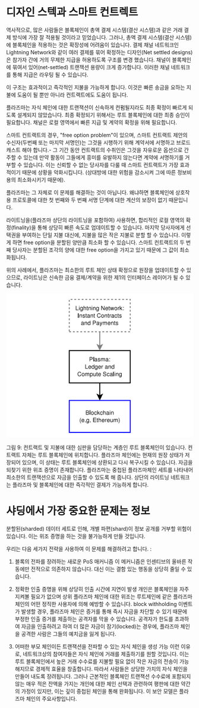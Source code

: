 # 디자인 스텍과 스마트 컨트렉트

역사적으로, 많은 사람들은 블록체인이 총액 결제 시스템(결산 시스템)과 같은 거래 결제 방식에 가장 잘 적용될 것이라고 믿었습니다. 그러나, 총액 결제 시스템(결산 시스템)에 블록체인을 적용하는 것은 확장성에 어려움이 있습니다. 결제 채널 네트워크인 Lightning Network와 같이 여러 결제를 묶어 확정하는 디자인(Net settled designs)은 참가자 간에 거의 무제한 지급을 허용하도록 구조를 변경 했습니다. 채널이 블록체인에 묶여서 있어(net-settled) 트랜잭션 용량이 크게 증가합니다. 이러한 채널 네트워크를 통해 지급은 라우팅 될 수 있습니다.

이 구조는 효과적이고 즉각적인 지불을 가능하게 합니다. 이것은 빠른 송금을 요하는 지불에 도움이 될 뿐만 아니라 컨트랙트에도 도움이 됩니다.

플라즈마는 자식 체인에 대한 트랜잭션이 신속하게 컨펌될지라도 최종 확정이 빠르게 되도록 설계되지 않았습니다. 최종 확정되기 위해서는 루트 블록체인에 대한 최종 승인이 필요합니다. 채널은 로컬 영역에서 빠른 지급 및 계약의 확정을 위해 필요합니다.

스마트 컨트랙트의 경우, "free option problem"이 있으며, 스마트 컨트랙트 제안의 수신자(두번째 또는 마지막 서명인)는 그것을 시행하기 위해 계약서에 서명하고 브로드캐스트 해야 합니다.- 그 기간 동안 컨트랙트의 수취인은 그것을 자유로운 옵션으로 간주할 수 있는데 만약 활동이 그들에게 흥미를 유발하지 않는다면 계약에 서명하기를 거부할 수 있습니다. 이는 신뢰할 수 없는 당사자를 다룰 때 스마트 컨트랙트가 가장 효과적이기 때문에 상황을 악화시킵니다. (상대방에 대한 위험을 감소시켜 그에 따른 정보비용의 최소화시키기 때문에).

플라즈마는 그 자체로 이 문제를 해결하는 것이 아닙니다. 왜냐하면 블록체인에 상호작용 프로토콜에 대한 첫 번째와 두 번째 서명 단계에 대한 계산의 보장이 없기 때문입니다.

라이트닝을(플라즈마 상단의 라이트닝을 포함하여) 사용하면, 합리적인 로컬 영역의 확정(finality)을 통해 상당히 빠른 속도로 업데이트할 수 있습니다. 마지막 당사자에게 선택권을 부여하는 단일 지불 대신에, 지불을 많은 작은 지불로 분할 할 수 있습니다. 이렇게 하면 free option을 분할된 양만큼 최소화 할 수 있습니다. 스마트 컨트랙트의 두 번째 당사자는 분할된 조각의 양에 대한 free option을 가지고 있기 때문에 그 값이 최소화됩니다.

위의 사례에서, 플라즈마는 최소한의 루트 체인 상태 확정으로 원장을 업데이트할 수 있으므로, 라이트닝은 신속한 금융 결제/계약을 위한 제1의 인터페이스 레이어가 될 수 있습니다.

![그림9](plasma_diagram/plasma9.png)

그림 9: 컨트랙트 및 지불에 대한 심판을 담당하는 계층인 루트 블록체인이 있습니다. 컨트랙트 자체는 루트 블록체인에 위치합니다. 플라즈마 체인에는 현재의 원장 상태가 저장되어 있으며, 이 상태는 루트 블록체인에 상환되고 다시 복구시킬 수 있습니다. 자금을 되찾기 위한 위조 증명이 존재합니다. 플라즈마는 중첩된 플라즈마체인 세트를 나타내어 최소한의 트랜잭션으로 자금을 인출할 수 있도록 해 줍니다. 상단의 라이트닝 네트워크는 플라즈마 및 블록체인에 대한 즉각적인 결제가 가능하게 합니다.

# 샤딩에서 가장 중요한 문제는 정보

분할된(sharded) 데이터 세트로 인해, 개별 파편(shard)이 정보 공개를 거부할 위험이 있습니다. 이는 위조 증명을 하는 것을 불가능하게 만들 것입니다.

우리는 다음 세가지 전략을 사용하여 이 문제를 해결하려고 합니다. :

1. 블록의 전파를 장려하는 새로운 PoS 매커니즘
이 메커니즘은 인센티브의 올바른 작동에만 전적으로 의존하지 않습니다. 대신 이는 결함 있는 행동을 상당히 줄일 수 있습니다.

2. 정확한 인출 증명을 위해 상당히 인출 시간에 지연이 발생
개인은 블록체인을 자주 지켜볼 필요가 없으며 상위 플라즈마 체인에 대한 위조는 루트제인에 같은 플라즈마 체인의 어떤 정직한 사용자에 의해 예방할 수 있습니다. block withholding 이벤트가 발생할 경우, 플라즈마 체인은 증거를 통해 즉시 자금을 차단할 수 있기 때문에 부정한 인출 증거를 제출하는 공격자를 막을 수 있습니다. 공격자가 한도를 초과하여 자금을 인출하려고 하여 더 많은 자금이 잠기(locked)는 경우에, 플라즈마 체인을 공격한 사람은 그들의 예치금을 잃게 됩니다.

3. 어떠한 부모 체인이든 트랜잭션을 전파할 수 있는 자식 체인을 생성 가능
이런 이유로, 네트워크상의 참여자들은 자식 체인에 거래를 제출하기를 원할 것입니다. 이는 루트 블록체인에서 높은 거래 수수료를 지불할 필요 없이 작은 자금의 전송이 가능해지므로 경제적 효율을 창출합니다. 따라서 사람들은 상당한 가치의 자식 체인을 만들어 내도록 장려됩니다. 그러나 근본적인 블록체인 트랜잭션 수수료에 포함되지 않는 매우 적은 잔액을 가지는 개인에 대한 체인 선택과 관련하여 평판에 대한 약간의 가정이 있지만, 이는 깊이 중첩된 체인을 통해 완화됩니다. 이 보안 모델은 플라즈마 체인의 주요사항입니다.
